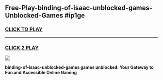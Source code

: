 
## Free-Play-binding-of-isaac-unblocked-games-Unblocked-Games #ip1ge
<h3>
<a href="https://news.freeplayer.one?title=binding-of-isaac-unblocked-games&ref=8M">CLICK TO PLAY</a></h3>
<hr>

<h3>
<a href="https://news.freeplayer.one?title=binding-of-isaac-unblocked-games&ref=8M">CLICK 2 PLAY</a>
  
</h3>

<a href="https://news.freeplayer.one?title=binding-of-isaac-unblocked-games&ref=8M"><img src="https://clearcache.store/games.png"></a>


**binding-of-isaac-unblocked-games games unblocked: Your Gateway to Fun and Accessible Online Gaming**
